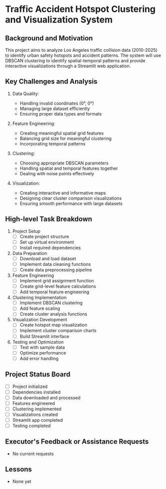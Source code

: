 # Traffic Accident Hotspot Clustering and Visualization System

## Background and Motivation
This project aims to analyze Los Angeles traffic collision data (2010-2025) to identify urban safety hotspots and accident patterns. The system will use DBSCAN clustering to identify spatial-temporal patterns and provide interactive visualizations through a Streamlit web application.

## Key Challenges and Analysis
1. Data Quality:
   - Handling invalid coordinates (0°, 0°)
   - Managing large dataset efficiently
   - Ensuring proper data types and formats

2. Feature Engineering:
   - Creating meaningful spatial grid features
   - Balancing grid size for meaningful clustering
   - Incorporating temporal patterns

3. Clustering:
   - Choosing appropriate DBSCAN parameters
   - Handling spatial and temporal features together
   - Dealing with noise points effectively

4. Visualization:
   - Creating interactive and informative maps
   - Designing clear cluster comparison visualizations
   - Ensuring smooth performance with large datasets

## High-level Task Breakdown
1. Project Setup
   - [ ] Create project structure
   - [ ] Set up virtual environment
   - [ ] Install required dependencies

2. Data Preparation
   - [ ] Download and load dataset
   - [ ] Implement data cleaning functions
   - [ ] Create data preprocessing pipeline

3. Feature Engineering
   - [ ] Implement grid assignment function
   - [ ] Create grid-level feature calculations
   - [ ] Add temporal feature engineering

4. Clustering Implementation
   - [ ] Implement DBSCAN clustering
   - [ ] Add feature scaling
   - [ ] Create cluster analysis functions

5. Visualization Development
   - [ ] Create hotspot map visualization
   - [ ] Implement cluster comparison charts
   - [ ] Build Streamlit interface

6. Testing and Optimization
   - [ ] Test with sample data
   - [ ] Optimize performance
   - [ ] Add error handling

## Project Status Board
- [ ] Project initialized
- [ ] Dependencies installed
- [ ] Data downloaded and processed
- [ ] Features engineered
- [ ] Clustering implemented
- [ ] Visualizations created
- [ ] Streamlit app completed
- [ ] Testing completed

## Executor's Feedback or Assistance Requests
- No current requests

## Lessons
- None yet 